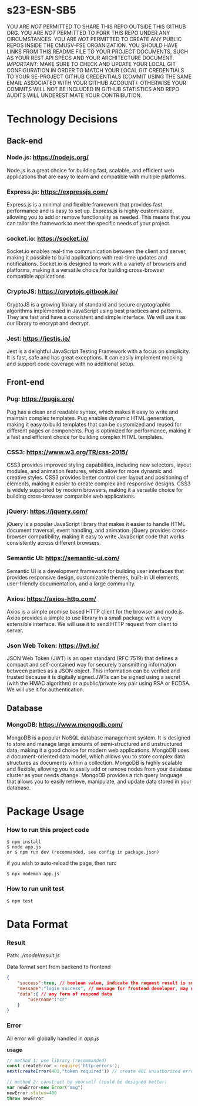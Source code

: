 # s23-ESN-SB5
YOU ARE *NOT* PERMITTED TO SHARE THIS REPO OUTSIDE THIS GITHUB ORG. YOU ARE *NOT* PERMITTED TO FORK THIS REPO UNDER ANY CIRCUMSTANCES. YOU ARE *NOT* PERMITTED TO CREATE ANY PUBLIC REPOS INSIDE THE CMUSV-FSE ORGANIZATION.  YOU SHOULD HAVE LINKS FROM THIS README FILE TO YOUR PROJECT DOCUMENTS, SUCH AS YOUR REST API SPECS AND YOUR ARCHITECTURE DOCUMENT. *IMPORTANT*: MAKE SURE TO CHECK AND UPDATE YOUR LOCAL GIT CONFIGURATION IN ORDER TO MATCH YOUR LOCAL GIT CREDENTIALS TO YOUR SE-PROJECT GITHUB CREDENTIALS (COMMIT USING THE SAME EMAIL ASSOCIATED WITH YOUR GITHUB ACCOUNT): OTHERWISE YOUR COMMITS WILL NOT BE INCLUDED IN GITHUB STATISTICS AND REPO AUDITS WILL UNDERESTIMATE YOUR CONTRIBUTION. 


# Technology Decisions
## Back-end 
### Node.js: https://nodejs.org/
Node.js is a great choice for building fast, scalable, and efficient web applications that are easy to learn and compatible with multiple platforms.

### Express.js: https://expressjs.com/
Express.js is a minimal and flexible framework that provides fast performance and is easy to set up. Express.js is highly customizable, allowing you to add or remove functionality as needed. This means that you can tailor the framework to meet the specific needs of your project.

### socket.io: https://socket.io/
Socket.io enables real-time communication between the client and server, making it possible to build applications with real-time updates and notifications. Socket.io is designed to work with a variety of browsers and platforms, making it a versatile choice for building cross-browser compatible applications.

### CryptoJS: https://cryptojs.gitbook.io/
CryptoJS is a growing library of standard and secure cryptographic algorithms implemented in JavaScript using best practices and patterns. They are fast and have a consistent and simple interface. We will use it as our library to encrypt and decrypt.

### Jest: https://jestjs.io/
Jest is a delightful JavaScript Testing Framework with a focus on simplicity. It is fast, safe and has great exceptions. It can easily implement mocking and support code coverage with no additional setup.

## Front-end
### Pug: https://pugjs.org/
Pug has a clean and readable syntax, which makes it easy to write and maintain complex templates. Pug enables dynamic HTML generation, making it easy to build templates that can be customized and reused for different pages or components. Pug is optimized for performance, making it a fast and efficient choice for building complex HTML templates.

### CSS3: https://www.w3.org/TR/css-2015/
CSS3 provides improved styling capabilities, including new selectors, layout modules, and animation features, which allow for more dynamic and creative styles. CSS3 provides better control over layout and positioning of elements, making it easier to create complex and responsive designs. CSS3 is widely supported by modern browsers, making it a versatile choice for building cross-browser compatible web applications.

### jQuery: https://jquery.com/
jQuery is a popular JavaScript library that makes it easier to handle HTML document traversal, event handling, and animation. jQuery provides cross-browser compatibility, making it easy to write JavaScript code that works consistently across different browsers.

### Semantic UI: https://semantic-ui.com/
Semantic UI is a development framework for building user interfaces that provides responsive design, customizable themes, built-in UI elements, user-friendly documentation, and a large community.

### Axios: https://axios-http.com/
Axios is a simple promise based HTTP client for the browser and node.js. Axios provides a simple to use library in a small package with a very extensible interface. We will use it to send HTTP request from client to server.

### Json Web Token: https://jwt.io/
JSON Web Token (JWT) is an open standard (RFC 7519) that defines a compact and self-contained way for securely transmitting information between parties as a JSON object. This information can be verified and trusted because it is digitally signed.JWTs can be signed using a secret (with the HMAC algorithm) or a public/private key pair using RSA or ECDSA. We will use it for authentication.

## Database
### MongoDB: https://www.mongodb.com/
MongoDB is a popular NoSQL database management system. It is designed to store and manage large amounts of semi-structured and unstructured data, making it a good choice for modern web applications. MongoDB uses a document-oriented data model, which allows you to store complex data structures as documents within a collection. MongoDB is highly scalable and flexible, allowing you to easily add or remove nodes from your database cluster as your needs change. MongoDB provides a rich query language that allows you to easily retrieve, manipulate, and update data stored in your database.

# Package Usage

### How to run this project code
    $ npm install
    $ node app.js
    or $ npm run dev (recommanded, see config in package.json)

if you wish to auto-reload the page, then run:

    $ npx nodemon app.js

### How to run unit test
    $ npm test

# Data Format
### Result
Path: *./model/result.js*

Data format sent from backend to frontend

```json
{
    "success":true, // boolean value, indicate the request result is success or not
    "message":"login success", // message for frontend developer, may not display directly to user
    "data":{ // any form of respond data
        "username":"cr"
    }
}
```

### Error

All error will globally handled in *app.js*

**usage**

```javascript
// method 1: use library (recommanded)
const createError = require('http-errors');
next(createError(401,"token required")) // create 401 unauthorized error with message at second parameter

// method 2: construct by yourself (could be designed better)
var newError=new Error("msg")
newError.status=400
throw newError
```